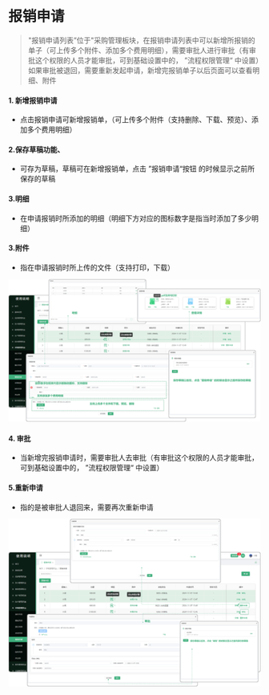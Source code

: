 # 报销申请

> "报销申请列表”位于"采购管理板块，在报销申请列表中可以新增所报销的单子（可上传多个附件、添加多个费用明细），需要审批人进行审批（有审批这个权限的人员才能审批，可到基础设置中的， ”流程权限管理“ 中设置）如果审批被退回，需要重新发起申请，新增完报销单子以后页面可以查看明细、附件

#### 1. 新增报销申请
* 点击报销申请可新增报销单，（可上传多个附件（支持删除、下载、预览）、添加多个费用明细）

#### 2.保存草稿功能、

* 可存为草稿，草稿可在新增报销单，点击 ”报销申请“按钮 的时候显示之前所保存的草稿

#### 3.明细

* 在申请报销时所添加的明细（明细下方对应的图标数字是指当时添加了多少明细）

#### 3.附件
* 指在申请报销时所上传的文件（支持打印，下载）

![如图所示](../file/cg-bxsq1.png)

#### 4. 审批

* 当新增完报销申请时，需要审批人去审批（有审批这个权限的人员才能审批，可到基础设置中的， ”流程权限管理“ 中设置）

#### 5.重新申请

* 指的是被审批人退回来，需要再次重新申请

![如图所示](../file/cg-bxsq2.png)

